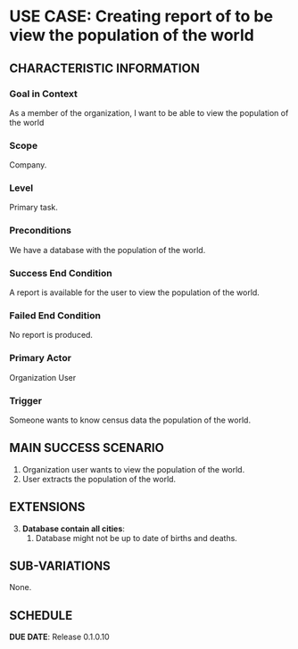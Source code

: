 # USE CASE: Creating report of to be view the population of the world

## CHARACTERISTIC INFORMATION

### Goal in Context

As a member of the organization, I want to be able to view the population of the world

### Scope

Company.

### Level

Primary task.

### Preconditions

We have a database with the population of the world. 

### Success End Condition

A report is available for the user to view the population of the world. 

### Failed End Condition

No report is produced.

### Primary Actor

Organization User

### Trigger

Someone wants to know census data the population of the world. 

## MAIN SUCCESS SCENARIO

1. Organization user wants to view the population of the world.
2. User extracts the population of the world.

## EXTENSIONS

3. **Database contain all cities**:
    1. Database might not be up to date of births and deaths.

## SUB-VARIATIONS

None.

## SCHEDULE

**DUE DATE**: Release 0.1.0.10
